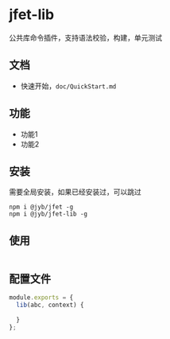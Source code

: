 # jfet-lib

公共库命令插件，支持语法校验，构建，单元测试

## 文档

- 快速开始，`doc/QuickStart.md`

## 功能

- 功能1
- 功能2

## 安装

需要全局安装，如果已经安装过，可以跳过

```shell
npm i @jyb/jfet -g
npm i @jyb/jfet-lib -g
```

## 使用

```shell

```

## 配置文件

```javascript
module.exports = {
  lib(abc, context) {
    
  }
};
```
